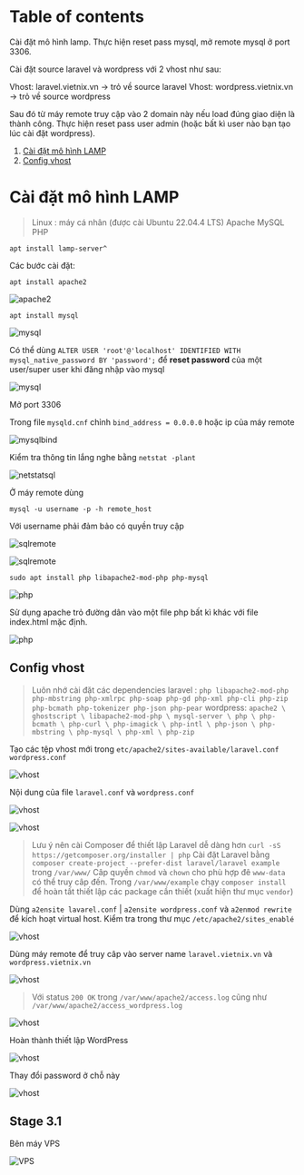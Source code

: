 
# Table of contents

Cài đặt mô hình lamp.
Thực hiện reset pass mysql, mở remote mysql ở port 3306.


Cài đặt source laravel và wordpress với 2 vhost như sau:

Vhost: laravel.vietnix.vn -> trỏ về source laravel 
Vhost: wordpress.vietnix.vn -> trỏ về source wordpress

Sau đó từ máy remote truy cập vào 2 domain này nếu load đúng giao diện là thành công.
Thực hiện reset pass user admin (hoặc bất kì user nào bạn tạo lúc cài đặt wordpress).

1. [Cài đặt mô hình LAMP](#cai-dat-mo-hinh-lamp)
2. [Config vhost](#config-vhost)

# Cài đặt mô hình LAMP 

> Linux : máy cá nhân (được cài Ubuntu 22.04.4 LTS)
Apache
MySQL
PHP

``apt install lamp-server^``


Các bước cài đặt:

``apt install apache2``

![apache2](/Images/Stage3_1/apache_active.png)


``apt install mysql``

![mysql](/Images/Stage3_1/sql_active.png)


Có thể dùng  ``ALTER USER 'root'@'localhost' IDENTIFIED WITH mysql_native_password BY 'password';`` để **reset password** của một user/super user khi đăng nhập vào mysql 

![mysql](/Images/Stage3_1/mysql_root.png)


Mở port 3306

Trong file ``mysqld.cnf`` chỉnh ``bind_address = 0.0.0.0`` hoặc ip của máy remote 

![mysqlbind](/Images/Stage3_1/mysqld.png)


Kiểm tra thông tin lắng nghe bằng ``netstat -plant``

![netstatsql](/Images/Stage3_1/netstat_sql.png)



Ở máy remote dùng

``mysql -u username -p -h remote_host``

Với username phải đảm bảo có quyền truy cập

![sqlremote](/Images/Stage3_1/user_son.png)


![sqlremote](/Images/Stage3_1/remote_access_sql.png)


``sudo apt install php libapache2-mod-php php-mysql``


![php](/Images/Stage3_1/php.png)


Sử dụng apache trỏ đường dân vào một file php bất kì khác với file index.html mặc định.





![php](/Images/Stage3_1/php_test.png)



## Config vhost


> Luôn nhớ cài đặt các dependencies
laravel : ``php libapache2-mod-php php-mbstring php-xmlrpc php-soap php-gd php-xml php-cli php-zip php-bcmath php-tokenizer php-json php-pear``
wordpress: ``apache2 \
                 ghostscript \
                 libapache2-mod-php \
                 mysql-server \
                 php \
                 php-bcmath \
                 php-curl \
                 php-imagick \
                 php-intl \
                 php-json \
                 php-mbstring \
                 php-mysql \
                 php-xml \
                 php-zip ``




Tạo các tệp vhost mới trong ``etc/apache2/sites-available/laravel.conf wordpress.conf``


![vhost](/Images/Stage3_1/create_vhost.png)


Nội dung của file ``laravel.conf`` và ``wordpress.conf``

![vhost](/Images/Stage3_1/laravel_config_content.png)


![vhost](/Images/Stage3_1/wordpress_config_content.png)

> Lưu ý nên cài Composer để thiết lập Laravel dễ dàng hơn 
``curl -sS https://getcomposer.org/installer | php``
Cài đặt Laravel bằng ``composer create-project --prefer-dist laravel/laravel example`` trong ``/var/www/``
Câp quyền ``chmod`` và ``chown`` cho phù hợp đê ``www-data`` có thể truy câp đến.
Trong ``/var/www/example`` chạy ``composer install`` để hoàn tất thiết lập các package cần thiết (xuất hiện thư mục ``vendor``)

Dùng ``a2ensite lavarel.conf`` | ``a2ensite wordpress.conf`` và ``a2enmod rewrite`` để kích hoạt virtual host. Kiểm tra trong thư mục ``/etc/apache2/sites_enablé``

![vhost](/Images/Stage3_1/a2ensite_lararel.png)


Dùng máy remote để truy câp vào server name ``laravel.vietnix.vn`` và ``wordpress.vietnix.vn``


![vhost](/Images/Stage3_1/romote_to_2vhost.png)



> Với status ``200 OK`` trong ``/var/www/apache2/access.log`` cũng như ``/var/www/apache2/access_wordpress.log``

![vhost](/Images/Stage3_1/access_laravel.png)


Hoàn thành thiết lập WordPress

![vhost](/Images/Stage3_1/completee_set_up_wordpress.png)


Thay đổi password ở chỗ này



![vhost](/Images/Stage3_1/change_password.png)



## Stage 3.1

Bên máy VPS 

![VPS](/Images/Stage3_1/nginx_ok_vps.png)






